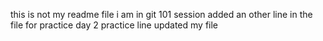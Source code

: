 this is not my readme file
i am in git 101 session
added an other line in the file for practice
day 2 practice line
updated my file
